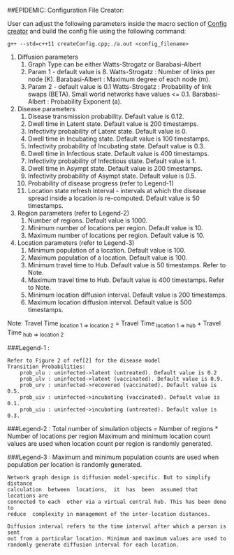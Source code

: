 ##EPIDEMIC: Configuration File Creator:

User can adjust the following parameters inside the macro section of 
[Config creator](createConfig.cpp) and build the config file using the 
following command:

    g++ --std=c++11 createConfig.cpp;./a.out <config_filename>


1. Diffusion parameters
    1. Graph Type can be either Watts-Strogatz or Barabasi-Albert
    2. Param 1 - default value is 8.
         Watts-Strogatz  : Number of links per node (K).
         Barabasi-Albert : Maximum degree of each node (m).
    3. Param 2 - default value is 0.1
         Watts-Strogatz  : Probability of link swaps (BETA). Small world networks have values <= 0.1.
         Barabasi-Albert : Probability Exponent (a).
2. Disease parameters
    1. Disease transmission probability. Default value is 0.12.
    2. Dwell time in Latent state. Default value is 200 timestamps.
    3. Infectivity probability of Latent state. Default value is 0.
    4. Dwell time in Incubating state. Default value is 100 timestamps.
    5. Infectivity probability of Incubating state. Default value is 0.3.
    6. Dwell time in Infectious state. Default value is 400 timestamps.
    7. Infectivity probability of Infectious state. Default value is 1.
    8. Dwell time in Asympt state. Default value is 200 timestamps.
    9. Infectivity probability of Asympt state. Default value is 0.5.
    10. Probability of disease progress (refer to Legend-1)
    11. Location state refresh interval - intervals at which the disease 
        spread inside a location is re-computed. Default value is 50 timestamps.
3. Region parameters (refer to Legend-2)
    1. Number of regions. Default value is 1000.
    2. Minimum number of locations per region. Default value is 10.
    3. Maximum number of locations per region. Default value is 10.
4. Location parameters (refer to Legend-3)
    1. Minimum population of a location. Default value is 100.
    2. Maximum population of a location. Default value is 100.
    3. Minimum travel time to Hub. Default value is 50 timestamps. Refer to Note.
    4. Maximum travel time to Hub. Default value is 400 timestamps. Refer to Note.
    5. Minimum location diffusion interval. Default value is 200 timestamps.
    6. Maximum location diffusion interval. Default value is 500 timestamps.

Note:
Travel Time<sub> location 1 => location 2</sub> = 
Travel Time<sub> location 1 => hub</sub> + 
Travel Time<sub> hub => location 2</sub>


###Legend-1 :

	Refer to Figure 2 of ref[2] for the disease model
	Transition Probabilities:
		prob_ulu : uninfected->latent (untreated). Default value is 0.2
		prob_ulv : uninfected->latent (vaccinated). Default value is 0.9.
		prob_urv : uninfected->recovered (vaccinated). Default value is 0.5.
		prob_uiv : uninfected->incubating (vaccinated). Default value is 0.1.
		prob_uiu : uninfected->incubating (untreated). Default value is 0.3.

###Legend-2 :
    Total number of simulation objects = 
            Number of regions * Number of locations per region
    Maximum and minimum location count values are used when location count per 
    region is randomly generated.

###Legend-3 :
    Maximum and minimum population counts are used when population per location 
    is randomly generated.

    Network graph design is diffusion model-specific. But to simplify distance 
    calculation  between  locations,  it  has  been  assumed that locations are 
    connected to each  other via a virtual central hub. This has been done to 
    reduce  complexity in management of the inter-location distances.

    Diffusion interval refers to the time interval after which a person is sent 
    out from a particular location. Minimum and maximum values are used to 
    randomly generate diffusion interval for each location.

